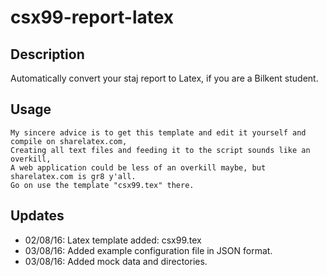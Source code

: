 # csx99-report-latex

## Description

Automatically convert your staj report to Latex, if you are a Bilkent student.

## Usage
	
	My sincere advice is to get this template and edit it yourself and compile on sharelatex.com,
	Creating all text files and feeding it to the script sounds like an overkill,
	A web application could be less of an overkill maybe, but sharelatex.com is gr8 y'all. 
	Go on use the template "csx99.tex" there.

## Updates

* 02/08/16: Latex template added: csx99.tex
* 03/08/16: Added example configuration file in JSON format.
* 03/08/16: Added mock data and directories.
